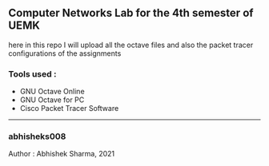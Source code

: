 ## Computer Networks Lab for the 4th semester of UEMK
here in this repo I will upload all the octave files and also the packet tracer configurations of the assignments

### Tools used :
- GNU Octave Online
- GNU Octave for PC
- Cisco Packet Tracer Software

******************************************************
### abhisheks008

Author : Abhishek Sharma, 2021
